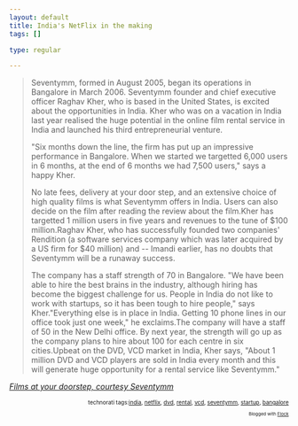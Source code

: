 ```yaml
--- 
layout: default
title: India's NetFlix in the making
tags: []

type: regular

---
```

<blockquote cite="http://in.rediff.com/money/2006/sep/21sev.htm">Seventymm, formed in August 2005, began its operations in Bangalore in March 2006. Seventymm founder and chief executive officer Raghav Kher, who is based in the United States, is excited about the opportunities in India. Kher who was on a vacation in India last year realised the huge potential in the online film rental service in India and launched his third entrepreneurial venture.<br/>
<p>"Six months down the line, the firm has put up an impressive performance in Bangalore. When we started we targetted 6,000 users in 6 months, at the end of 6 months we had 7,500 users," says a happy Kher.</p>

<p>No late fees, delivery at your door step, and an extensive choice of high quality films is what Seventymm offers in India. Users can also decide on the film after reading the review about the film.Kher has targetted 1 million users in five years and revenues to the tune of $100 million.Raghav Kher, who has successfully founded two companies' Rendition (a software services company which was later acquired by a US firm for $40 million) and -- Imandi earlier, has no doubts that Seventymm will be a runaway success.</p>

<p>The company has a staff strength of 70 in Bangalore. "We have been able to hire the best brains in the industry, although hiring has become the biggest challenge for us. People in India do not like to work with startups, so it has been tough to hire people," says Kher."Everything else is in place in India. Getting 10 phone lines in our office took just one week," he exclaims.The company will have a staff of 50 in the New Delhi office. By next year, the strength will go up as the company plans to hire about 100 for each centre in six cities.Upbeat on the DVD, VCD market in India, Kher says, "About 1 million DVD and VCD players are sold in India every month and this will generate huge opportunity for a rental service like Seventymm."</p>

</blockquote><p class="citation"><cite cite="http://in.rediff.com/money/2006/sep/21sev.htm"><a href="http://in.rediff.com/money/2006/sep/21sev.htm">Films at your doorstep, courtesy Seventymm</a></cite></p>

<p/><p/><!-- technorati tags begin --><p style="font-size:10px;text-align:right;">technorati tags:<a href="http://technorati.com/tag/india" rel="tag">india</a>, <a href="http://technorati.com/tag/netflix" rel="tag">netflix</a>, <a href="http://technorati.com/tag/dvd" rel="tag">dvd</a>, <a href="http://technorati.com/tag/rental" rel="tag">rental</a>, <a href="http://technorati.com/tag/vcd" rel="tag">vcd</a>, <a href="http://technorati.com/tag/seventymm" rel="tag">seventymm</a>, <a href="http://technorati.com/tag/startup" rel="tag">startup</a>, <a href="http://technorati.com/tag/bangalore" rel="tag">bangalore</a></p><!-- technorati tags end --><p style="text-align: right; font-size: 8px">Blogged with <a href="http://www.flock.com/blogged-with-flock" title="Flock" target="_new">Flock</a></p>

